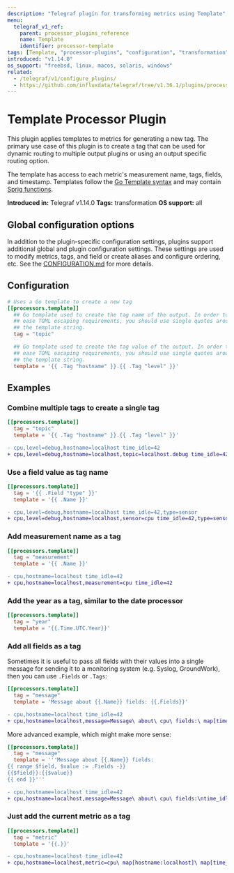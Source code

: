 ```yaml
---
description: "Telegraf plugin for transforming metrics using Template"
menu:
  telegraf_v1_ref:
    parent: processor_plugins_reference
    name: Template
    identifier: processor-template
tags: [Template, "processor-plugins", "configuration", "transformation"]
introduced: "v1.14.0"
os_support: "freebsd, linux, macos, solaris, windows"
related:
  - /telegraf/v1/configure_plugins/
  - https://github.com/influxdata/telegraf/tree/v1.36.1/plugins/processors/template/README.md, Template Plugin Source
---
```


# Template Processor Plugin

This plugin applies templates to metrics for generating a new tag. The primary
use case of this plugin is to create a tag that can be used for dynamic routing
to multiple output plugins or using an output specific routing option.

The template has access to each metric's measurement name, tags, fields, and
timestamp. Templates follow the [Go Template syntax](https://golang.org/pkg/text/template/) and may contain
[Sprig functions](http://masterminds.github.io/sprig/).

**Introduced in:** Telegraf v1.14.0
**Tags:** transformation
**OS support:** all

[template]: https://golang.org/pkg/text/template/
[sprig]: http://masterminds.github.io/sprig/

## Global configuration options <!-- @/docs/includes/plugin_config.md -->

In addition to the plugin-specific configuration settings, plugins support
additional global and plugin configuration settings. These settings are used to
modify metrics, tags, and field or create aliases and configure ordering, etc.
See the [CONFIGURATION.md](/telegraf/v1/configuration/#plugins) for more details.

[CONFIGURATION.md]: ../../../docs/CONFIGURATION.md#plugins

## Configuration

```toml @sample.conf
# Uses a Go template to create a new tag
[[processors.template]]
  ## Go template used to create the tag name of the output. In order to
  ## ease TOML escaping requirements, you should use single quotes around
  ## the template string.
  tag = "topic"

  ## Go template used to create the tag value of the output. In order to
  ## ease TOML escaping requirements, you should use single quotes around
  ## the template string.
  template = '{{ .Tag "hostname" }}.{{ .Tag "level" }}'
```

## Examples

### Combine multiple tags to create a single tag

```toml
[[processors.template]]
  tag = "topic"
  template = '{{ .Tag "hostname" }}.{{ .Tag "level" }}'
```

```diff
- cpu,level=debug,hostname=localhost time_idle=42
+ cpu,level=debug,hostname=localhost,topic=localhost.debug time_idle=42
```

### Use a field value as tag name

```toml
[[processors.template]]
  tag = '{{ .Field "type" }}'
  template = '{{ .Name }}'
```

```diff
- cpu,level=debug,hostname=localhost time_idle=42,type=sensor
+ cpu,level=debug,hostname=localhost,sensor=cpu time_idle=42,type=sensor
```

### Add measurement name as a tag

```toml
[[processors.template]]
  tag = "measurement"
  template = '{{ .Name }}'
```

```diff
- cpu,hostname=localhost time_idle=42
+ cpu,hostname=localhost,measurement=cpu time_idle=42
```

### Add the year as a tag, similar to the date processor

```toml
[[processors.template]]
  tag = "year"
  template = '{{.Time.UTC.Year}}'
```

### Add all fields as a tag

Sometimes it is useful to pass all fields with their values into a single
message for sending it to a monitoring system (e.g. Syslog, GroundWork), then
you can use `.Fields` or `.Tags`:

```toml
[[processors.template]]
  tag = "message"
  template = 'Message about {{.Name}} fields: {{.Fields}}'
```

```diff
- cpu,hostname=localhost time_idle=42
+ cpu,hostname=localhost,message=Message\ about\ cpu\ fields:\ map[time_idle:42] time_idle=42
```

More advanced example, which might make more sense:

```toml
[[processors.template]]
  tag = "message"
  template = '''Message about {{.Name}} fields:
{{ range $field, $value := .Fields -}}
{{$field}}:{{$value}}
{{ end }}'''
```

```diff
- cpu,hostname=localhost time_idle=42
+ cpu,hostname=localhost,message=Message\ about\ cpu\ fields:\ntime_idle:42\n time_idle=42
```

### Just add the current metric as a tag

```toml
[[processors.template]]
  tag = "metric"
  template = '{{.}}'
```

```diff
- cpu,hostname=localhost time_idle=42
+ cpu,hostname=localhost,metric=cpu\ map[hostname:localhost]\ map[time_idle:42]\ 1257894000000000000 time_idle=42
```
